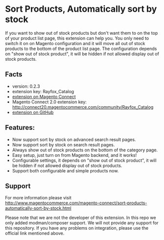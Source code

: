 # Sort Products, Automatically sort by stock

If you want to show out of stock products but don't want them to on the top of your product list page, this extension can help you. You only need to switch it on on Magento configuration and it will move all out of stock products to the bottom of the product list page. The configuration depends on "show out of stock product", it will be hidden if not allowed display out of stock products.

## Facts

- version: 0.2.3
- extension key: Rayfox_Catalog
- [extension on Magento Connect](http://www.magentocommerce.com/magento-connect/sort-products-automatically-sort-by-stock.html)
- Magento Connect 2.0 extension key: http://connect20.magentocommerce.com/community/Rayfox_Catalog
- [extension on GitHub](https://github.com/kirchbergerknorr/Rayfox_Catalog)

## Features:

- Now support sort by stock on advanced search result pages.
- Now support sort by stock on search result pages.
- Always show out of stock products on the bottom of the category page.
- Easy setup, just turn on from Magento backend, and it works!
- Configurable settings, it depends on "show out of stock product", it will be hidden if not allowed display out of stock products.
- Support both configurable and simple products now.

## Support

For more information please visit http://www.magentocommerce.com/magento-connect/sort-products-automatically-sort-by-stock.html

Please note that we are not the developer of this extension. In this repo we only added modman/composer support. We will not provide any support for this repository. If you have any problems on integration, please use the official link mentioned above.

